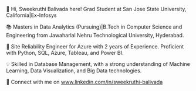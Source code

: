 👋 Hi, Sweekruthi Balivada here! Grad Student at San Jose State University, California|Ex-Infosys

📚 Masters in Data Analytics (Pursuing)|B.Tech in Computer Science and Engineering from Jawaharlal Nehru Technological University, Hyderabad.

💼 Site Reliability Engineer for Azure with 2 years of Experience. Proficient with Python, SQL, Azure, Tableau, and Power BI.

💡 Skilled in Database Management, with a strong understanding of Machine Learning, Data Visualization, and Big Data technologies.

🔗 Connect with me on www.linkedin.com/in/sweekruthi-balivada
<!---
sweekruthi-balivada/sweekruthi-balivada is a ✨ special ✨ repository because its `README.md` (this file) appears on your GitHub profile.
You can click the Preview link to take a look at your changes.
--->
